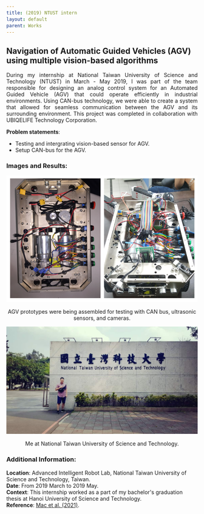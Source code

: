 ```yaml
---
title: (2019) NTUST intern 
layout: default
parent: Works
---
```


## Navigation of Automatic Guided Vehicles (AGV) using multiple vision-based algorithms

<div style="text-align: justify">During my internship at National Taiwan University of Science and Technology (NTUST) in March - May 2019, I was part of the team responsible for designing an analog control system for an Automated Guided Vehicle (AGV) that could operate efficiently in industrial environments. Using CAN-bus technology, we were able to create a system that allowed for seamless communication between the AGV and its surrounding environment. This project was completed in collaboration with UBIQELIFE Technology Corporation. </div>

**Problem statements**:
* Testing and intergrating vision-based sensor for AGV.
* Setup CAN-bus for the AGV.

### Images and Results:
<center>
  <img src="images/ntust.png" alt="Robot" />
  <p>AGV prototypes were being assembled for testing with CAN bus, ultrasonic sensors, and cameras.</p>
</center>

<center>
  <img src="images/me_in_taipei.jpg" alt="me_taipei" />
  <p>Me at National Taiwan University of Science and Technology.</p>
</center>

### Additional Information:
**Location**: Advanced Intelligent Robot Lab, National Taiwan University of Science and Technology, Taiwan.  
**Date**: From 2019 March to 2019 May.  
**Context**: This internship worked as a part of my bachelor's graduation thesis at Hanoi University of Science and Technology.  
**Reference**: [Mac et al. (2021)](http://dx.doi.org/10.12700/APH.18.6.2021.6.11).  